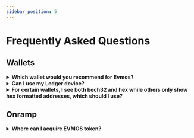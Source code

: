 ```yaml
---
sidebar_position: 5
---
```


# Frequently Asked Questions

## Wallets

<details>

<summary><b>Which wallet would you recommend for Evmos?</b></summary>

There are many wallets to select from but the top wallets with the widest support is [Metamask](https://metamask.io/) and [Keplr](https://www.keplr.app/). Evmos is an EVM chain built on top of the Cosmos SDK and Metamask does not support non EVM-specific assets while Keplr wallet does. Keplr wallet will soon support ERC-20.

</details>

<details>

<summary><b>Can I use my Ledger device?</b></summary>

Absolutely! Take a look at the [Ledger](./connect-your-wallet/keplr) for more information. Metamask, Keplr, and WalletConnect all work with Ledger. Ledger setup will be required before engaging with the dApps and products on Evmos.

</details>

<details>

<summary><b>For certain wallets, I see both bech32 and hex while others only show hex formatted addresses, which should I use?</b></summary>

The Evmos network supports both formats: bech32 and hex. Other EVM peers and its ecosystem uses hex encoding while Cosmos-native uses bech32 formatted addresses. Keplr is unique and the EVM-compatible chains shows both formats. If you are sending tokens (via [IBC](https://www.mintscan.io/evmos/relayers)), you will use bech32 formatted addresses unless the receiving chain support EVM (i.e. Ethermint-based chains). You can further details [here](./../protocol/concepts/accounts).

</details>



## Onramp

<details>

<summary><b>Where can I acquire EVMOS token?</b></summary>

There are several paths users can take to acquire EVMOS Token.

- Decentralized Exchanges: [Osmosis](https://app.osmosis.zone/?from=ATOM&to=EVMOS)
- [C14 Money](https://pay.c14.money/) is an onramp service
- [Testnet Faucet](https://faucet.evmos.dev/) dispenses a small amount of testnet tokens

</details>